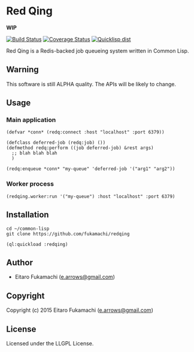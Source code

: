 # Red Qing

**WIP**

[![Build Status](https://travis-ci.org/fukamachi/redqing.svg?branch=master)](https://travis-ci.org/fukamachi/redqing)
[![Coverage Status](https://coveralls.io/repos/fukamachi/redqing/badge.svg?branch=master)](https://coveralls.io/r/fukamachi/redqing)
[![Quicklisp dist](http://quickdocs.org/badge/redqing.svg)](http://quickdocs.org/redqing/)

Red Qing is a Redis-backed job queueing system written in Common Lisp.

## Warning

This software is still ALPHA quality. The APIs will be likely to change.

## Usage

### Main application

```common-lisp
(defvar *conn* (redq:connect :host "localhost" :port 6379))

(defclass deferred-job (redq:job) ())
(defmethod redq:perform ((job deferred-job) &rest args)
  ;; blah blah blah
  )

(redq:enqueue *conn* "my-queue" 'deferred-job '("arg1" "arg2"))
```

### Worker process

```common-lisp
(redqing.worker:run '("my-queue") :host "localhost" :port 6379)
```

## Installation

```
cd ~/common-lisp
git clone https://github.com/fukamachi/redqing
```

```common-lisp
(ql:quickload :redqing)
```

## Author

* Eitaro Fukamachi (e.arrows@gmail.com)

## Copyright

Copyright (c) 2015 Eitaro Fukamachi (e.arrows@gmail.com)

## License

Licensed under the LLGPL License.
